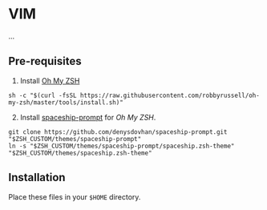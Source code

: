 # VIM

...

## Pre-requisites

1. Install [Oh My ZSH](https://github.com/robbyrussell/oh-my-zsh)

```
sh -c "$(curl -fsSL https://raw.githubusercontent.com/robbyrussell/oh-my-zsh/master/tools/install.sh)"
```

2. Install [spaceship-prompt](https://github.com/denysdovhan/spaceship-prompt) for *Oh My ZSH*.

```
git clone https://github.com/denysdovhan/spaceship-prompt.git "$ZSH_CUSTOM/themes/spaceship-prompt"
ln -s "$ZSH_CUSTOM/themes/spaceship-prompt/spaceship.zsh-theme" "$ZSH_CUSTOM/themes/spaceship.zsh-theme"
```

## Installation

Place these files in your `$HOME` directory.
